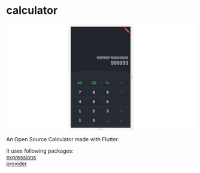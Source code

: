 # calculator


<img src="https://raw.githubusercontent.com/npsulav/OpenCalculator/master/Untitled%20design(16).png"/>


An Open Source Calculator made with Flutter.

It uses following packages:<br>
<a href="https://pub.dev/packages/expressions">expressions</a><br>
<a href="https://pub.dev/packages/provider">provider</a><br>

